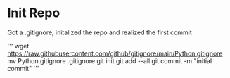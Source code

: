 # Init Repo

Got a .gitignore, initalized the repo and realized the first commit 

'''
wget https://raw.githubusercontent.com/github/gitignore/main/Python.gitignore
mv Python.gitignore .gitignore
git init
git add --all
git commit -m "initial commit"
''' 